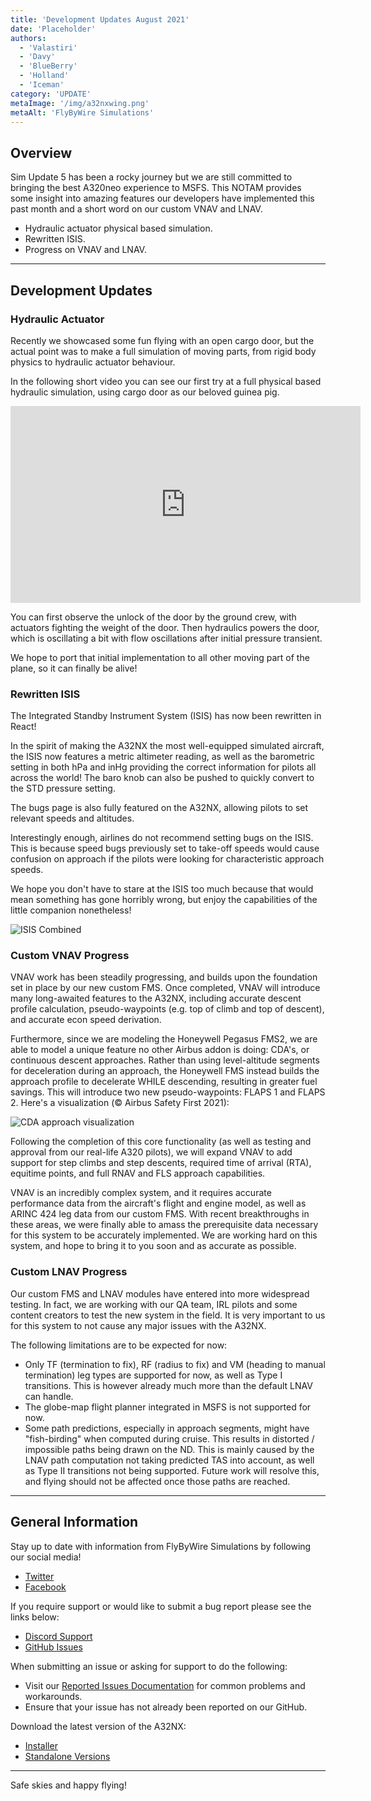 ```yaml
---
title: 'Development Updates August 2021'
date: 'Placeholder'
authors:
  - 'Valastiri'
  - 'Davy'
  - 'BlueBerry'
  - 'Holland'
  - 'Iceman'
category: 'UPDATE'
metaImage: '/img/a32nxwing.png'
metaAlt: 'FlyByWire Simulations'
---
```


## Overview

Sim Update 5 has been a rocky journey but we are still committed to bringing the best A320neo experience to MSFS. This NOTAM provides some insight into amazing features our developers have implemented this past month and a short word on our custom VNAV and LNAV.

- Hydraulic actuator physical based simulation.
- Rewritten ISIS.
- Progress on VNAV and LNAV.

---

## Development Updates

### Hydraulic Actuator

Recently we showcased some fun flying with an open cargo door, but the actual point was to make a full simulation of moving parts, from rigid body physics to hydraulic actuator behaviour.

In the following short video you can see our first try at a full physical based hydraulic simulation, using cargo door as our beloved guinea pig.

<iframe width="560" height="315" src="https://www.youtube-nocookie.com/embed/KgzKziUz5bw" title="YouTube video player" frameborder="0" allow="accelerometer; autoplay; clipboard-write; encrypted-media; gyroscope; picture-in-picture" allowfullscreen></iframe>

You can first observe the unlock of the door by the ground crew, with actuators fighting the weight of the door. Then hydraulics powers the door, which is oscillating a bit with flow oscillations after initial pressure transient.

We hope to port that initial implementation to all other moving part of the plane, so it can finally be alive!

### Rewritten ISIS

The Integrated Standby Instrument System (ISIS) has now been rewritten in React!

In the spirit of making the A32NX the most well-equipped simulated aircraft, the ISIS now features a metric altimeter reading, as well as the barometric setting in both hPa and inHg providing the correct information for pilots all across the world! The baro knob can also be pushed to quickly convert to the STD pressure setting.

The bugs page is also fully featured on the A32NX, allowing pilots to set relevant speeds and altitudes.

Interestingly enough, airlines do not recommend setting bugs on the ISIS. This is because speed bugs previously set to take-off speeds would cause confusion on approach if the pilots were looking for characteristic approach speeds.

We hope you don't have to stare at the ISIS too much because that would mean something has gone horribly wrong, but enjoy the capabilities of the little companion nonetheless!

![ISIS Combined](/img/notam-images/isis-combined.jpg)

### Custom VNAV Progress

VNAV work has been steadily progressing, and builds upon the foundation set in place by our new custom FMS. Once completed, VNAV will introduce many long-awaited features to the A32NX, including accurate descent profile calculation, pseudo-waypoints (e.g. top of climb and top of descent), and accurate econ speed derivation. 

Furthermore, since we are modeling the Honeywell Pegasus FMS2, we are able to model a unique feature no other Airbus addon is doing: CDA's, or continuous descent approaches. Rather than using level-altitude segments for deceleration during an approach, the Honeywell FMS instead builds the approach profile to decelerate WHILE descending, resulting in greater fuel savings. This will introduce two new pseudo-waypoints: FLAPS 1 and FLAPS 2. Here's a visualization (© Airbus Safety First 2021):

![CDA approach visualization](https://europe.content.twixlmedia.com/twixl-preview/e37527c12cbd8fc4effad5ac269b712b/content/0360d4fcb7711304863074260074fba8/44/images/FIG.20.jpg?r=0.1224069083950936)

Following the completion of this core functionality (as well as testing and approval from our real-life A320 pilots), we will expand VNAV to add support for step climbs and step descents, required time of arrival (RTA), equitime points, and full RNAV and FLS approach capabilities.

VNAV is an incredibly complex system, and it requires accurate performance data from the aircraft's flight and engine model, as well as ARINC 424 leg data from our custom FMS. With recent breakthroughs in these areas, we were finally able to amass the prerequisite data necessary for this system to be accurately implemented. We are working hard on this system, and hope to bring it to you soon and as accurate as possible.

### Custom LNAV Progress

Our custom FMS and LNAV modules have entered into more widespread testing. In fact, we are working with our QA team, IRL pilots and some content creators to test the new system in the field. It is very important to us for this system to not cause any major issues with the A32NX.

The following limitations are to be expected for now:

- Only TF (termination to fix), RF (radius to fix) and VM (heading to manual termination) leg types are supported for now, as well as Type I transitions. This is however already much more than the default LNAV can handle.
- The globe-map flight planner integrated in MSFS is not supported for now.
- Some path predictions, especially in approach segments, might have "fish-birding" when computed during cruise. This results in distorted / impossible paths being drawn on the ND. This is mainly caused by the LNAV path computation not taking predicted TAS into account, as well as Type II transitions not being supported. Future work will resolve this, and flying should not be affected once those paths are reached.

---

## General Information

Stay up to date with information from FlyByWire Simulations by following our social media!

- [Twitter](https://twitter.com/FlyByWireSim)
- [Facebook](https://www.facebook.com/FlyByWireSimulations/)

If you require support or would like to submit a bug report please see the links below:

- [Discord Support](https://discord.gg/flybywire)
- [GitHub Issues](https://github.com/flybywiresim/a32nx/issues/new/choose)

When submitting an issue or asking for support to do the following:

- Visit our [Reported Issues Documentation](https://docs.flybywiresim.com/start/reported-issues/) for common problems and workarounds.
- Ensure that your issue has not already been reported on our GitHub.

Download the latest version of the A32NX:

- [Installer](https://api.flybywiresim.com/installer)
- [Standalone Versions](https://flybywiresim.com/a32nx/#download)

---

Safe skies and happy flying!
